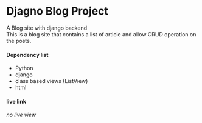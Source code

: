 # Djagno Blog Project
A Blog site with django backend <br>
This is a blog site that contains a list of article and allow CRUD operation on the posts.
#### Dependency list

- Python
- django
- class based views (ListView)
- html

#### live link
_no live view_
